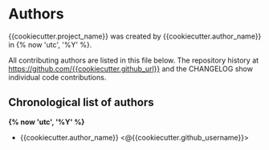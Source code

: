 # Authors

{{cookiecutter.project_name}} was created by {{cookiecutter.author_name}} in {% now 'utc', '%Y' %}.


All contributing authors are listed in this file below.
The repository history at https://github.com/{{cookiecutter.github_url}}
and the CHANGELOG show individual code contributions.

## Chronological list of authors

<!--
The rules for this file:
  * Authors are sorted chronologically, earliest to latest
  * Please format it each entry as "Preferred name <GitHub username>"
  * Your preferred name is whatever you wish to go by --
    it does *not* have to be your legal name!
  * Please start a new section for each new year
  * Don't ever delete anything
-->

**{% now 'utc', '%Y' %}**
- {{cookiecutter.author_name}} <@{{cookiecutter.github_username}}>